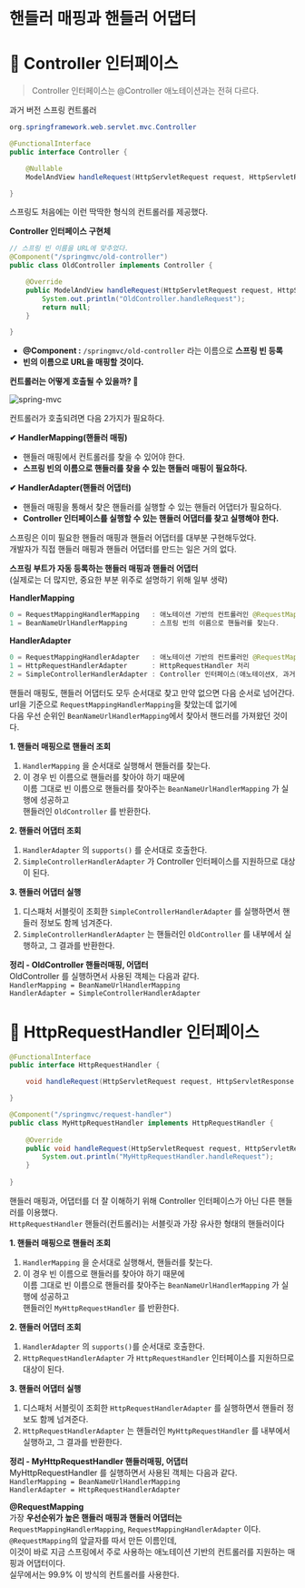 핸들러 매핑과 핸들러 어댑터
===========================
# 📘 Controller 인터페이스
> Controller 인터페이스는 @Controller 애노테이션과는 전혀 다르다.
   
과거 버전 스프링 컨트롤러
```java  
org.springframework.web.servlet.mvc.Controller
```  
```java
@FunctionalInterface
public interface Controller {

	@Nullable
	ModelAndView handleRequest(HttpServletRequest request, HttpServletResponse response) throws Exception;

}
```
스프링도 처음에는 이런 딱딱한 형식의 컨트롤러를 제공했다.
   
**Controller 인터페이스 구현체**   
```java
// 스프링 빈 이름을 URL에 맞추었다.
@Component("/springmvc/old-controller")
public class OldController implements Controller {

    @Override
    public ModelAndView handleRequest(HttpServletRequest request, HttpServletResponse response) throws Exception {
        System.out.println("OldController.handleRequest");
        return null;
    }

}
```
* **@Component :** `/springmvc/old-controller` 라는 이름으로 **스프링 빈 등록**   
* **빈의 이름으로 URL을 매핑할 것이다.**   

**컨트롤러는 어떻게 호출될 수 있을까? 🤔**   
   
![spring-mvc](https://user-images.githubusercontent.com/50267433/126873936-e90358e2-10ac-4b6e-9343-6d0c20c523fd.PNG)   
  
컨트롤러가 호출되려면 다음 2가지가 필요하다.   
    
**✔ HandlerMapping(핸들러 매핑)**
* 핸들러 매핑에서 컨트롤러를 찾을 수 있어야 한다.
* **스프링 빈의 이름으로 핸들러를 찾을 수 있는 핸들러 매핑이 필요하다.**    
     
**✔ HandlerAdapter(핸들러 어댑터)**  
* 핸들러 매핑을 통해서 찾은 핸들러를 실행할 수 있는 핸들러 어댑터가 필요하다.   
* **Controller 인터페이스를 실행할 수 있는 핸들러 어댑터를 찾고 실행해야 한다.**   
   
스프링은 이미 필요한 핸들러 매핑과 핸들러 어댑터를 대부분 구현해두었다.   
개발자가 직접 핸들러 매핑과 핸들러 어댑터를 만드는 일은 거의 없다.   
    
**스프링 부트가 자동 등록하는 핸들러 매핑과 핸들러 어댑터**      
(실제로는 더 많지만, 중요한 부분 위주로 설명하기 위해 일부 생략)

**HandlerMapping**
```java
0 = RequestMappingHandlerMapping   : 애노테이션 기반의 컨트롤러인 @RequestMapping에서 사용
1 = BeanNameUrlHandlerMapping      : 스프링 빈의 이름으로 핸들러를 찾는다.
```
   
**HandlerAdapter**   
```java
0 = RequestMappingHandlerAdapter   : 애노테이션 기반의 컨트롤러인 @RequestMapping에서 사용
1 = HttpRequestHandlerAdapter      : HttpRequestHandler 처리
2 = SimpleControllerHandlerAdapter : Controller 인터페이스(애노테이션X, 과거에 사용) 처리
```
핸들러 매핑도, 핸들러 어댑터도 모두 순서대로 찾고 만약 없으면 다음 순서로 넘어간다.      
url을 기준으로 `RequestMappingHandlerMapping`을 찾았는데 없기에     
다음 우선 순위인 `BeanNameUrlHandlerMapping`에서 찾아서 핸드러를 가져왔던 것이다.   
   
**1. 핸들러 매핑으로 핸들러 조회**  
1. `HandlerMapping` 을 순서대로 실행해서 핸들러를 찾는다.       
2. 이 경우 빈 이름으로 핸들러를 찾아야 하기 때문에         
   이름 그대로 빈 이름으로 핸들러를 찾아주는 `BeanNameUrlHandlerMapping` 가 실행에 성공하고     
   핸들러인 `OldController` 를 반환한다.     
   
**2. 핸들러 어댑터 조회**
1. `HandlerAdapter` 의 `supports()` 를 순서대로 호출한다.
2. `SimpleControllerHandlerAdapter` 가 Controller 인터페이스를 지원하므로 대상이 된다.
   
**3. 핸들러 어댑터 실행**   
1. 디스패처 서블릿이 조회한 `SimpleControllerHandlerAdapter` 를 실행하면서 핸들러 정보도 함께 넘겨준다.       
2. `SimpleControllerHandlerAdapter` 는 핸들러인 `OldController` 를 내부에서 실행하고, 그 결과를 반환한다.    
      
**정리 - OldController 핸들러매핑, 어댑터**         
OldController 를 실행하면서 사용된 객체는 다음과 같다.   
`HandlerMapping = BeanNameUrlHandlerMapping`    
`HandlerAdapter = SimpleControllerHandlerAdapter`    

# 📘 HttpRequestHandler 인터페이스
```java
@FunctionalInterface
public interface HttpRequestHandler {

	void handleRequest(HttpServletRequest request, HttpServletResponse response) throws ServletException, IOException;

}
```
```java
@Component("/springmvc/request-handler")
public class MyHttpRequestHandler implements HttpRequestHandler {
    
    @Override
    public void handleRequest(HttpServletRequest request, HttpServletResponse response) throws ServletException, IOException {
        System.out.println("MyHttpRequestHandler.handleRequest");
    }
    
}
```
핸들러 매핑과, 어댑터를 더 잘 이해하기 위해 Controller 인터페이스가 아닌 다른 핸들러를 이용했다.         
`HttpRequestHandler` 핸들러(컨트롤러)는 서블릿과 가장 유사한 형태의 핸들러이다         
            
**1. 핸들러 매핑으로 핸들러 조회**            
1. `HandlerMapping` 을 순서대로 실행해서, 핸들러를 찾는다.      
2. 이 경우 빈 이름으로 핸들러를 찾아야 하기 때문에            
   이름 그대로 빈 이름으로 핸들러를 찾아주는 `BeanNameUrlHandlerMapping` 가 실행에 성공하고         
   핸들러인 `MyHttpRequestHandler` 를 반환한다.     
      
**2. 핸들러 어댑터 조회**
1. `HandlerAdapter` 의 `supports()`를 순서대로 호출한다.     
2. `HttpRequestHandlerAdapter` 가 `HttpRequestHandler` 인터페이스를 지원하므로 대상이 된다.    
           
**3. 핸들러 어댑터 실행**    
1. 디스패처 서블릿이 조회한 `HttpRequestHandlerAdapter` 를 실행하면서 핸들러 정보도 함께 넘겨준다.   
2. `HttpRequestHandlerAdapter` 는 핸들러인 `MyHttpRequestHandler` 를 내부에서 실행하고, 그 결과를 반환한다.   
       
**정리 - MyHttpRequestHandler 핸들러매핑, 어댑터**     
MyHttpRequestHandler 를 실행하면서 사용된 객체는 다음과 같다.     
`HandlerMapping = BeanNameUrlHandlerMapping`      
`HandlerAdapter = HttpRequestHandlerAdapter`    
   
**@RequestMapping**      
가장 **우선순위가 높은 핸들러 매핑과 핸들러 어댑터는**         
`RequestMappingHandlerMapping`, `RequestMappingHandlerAdapter` 이다.        
`@RequestMapping`의 앞글자를 따서 만든 이름인데,        
이것이 바로 지금 스프링에서 주로 사용하는 애노테이션 기반의 컨트롤러를 지원하는 매핑과 어댑터이다.        
실무에서는 99.9% 이 방식의 컨트롤러를 사용한다.         
  
